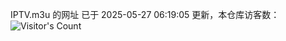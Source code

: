 IPTV.m3u 的网址 已于 2025-05-27 06:19:05 更新，本仓库访客数：![Visitor's Count](https://profile-counter.glitch.me/hero1898_tv/count.svg)
